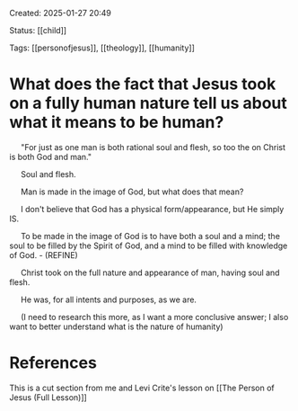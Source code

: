 Created: 2025-01-27 20:49

Status: [[child]] 

Tags: [[personofjesus]], [[theology]], [[humanity]]

# What does the fact that Jesus took on a fully human nature tell us about what it means to be human?

$\quad$ "For just as one man is both rational soul and flesh, so too the on Christ is both God and man."

$\quad$ Soul and flesh.

$\quad$ Man is made in the image of God, but what does that mean?

$\quad$ I don't believe that God has a physical form/appearance, but He simply IS.

$\quad$ To be made in the image of God is to have both a soul and a mind; the soul to be filled by the Spirit of God, and a mind to be filled with knowledge of God. - (REFINE)

$\quad$ Christ took on the full nature and appearance of man, having soul and flesh.

$\quad$ He was, for all intents and purposes, as we are.

$\quad$ (I need to research this more, as I want a more conclusive answer; I also want to better understand what is the nature of humanity)

# References

This is a cut section from me and Levi Crite's lesson on [[The Person of Jesus (Full Lesson)]]